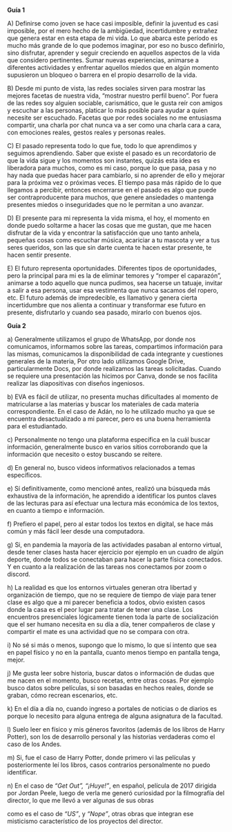 ﻿**Guía 1**

A) Definirse como joven se hace casi imposible, definir la juventud es casi imposible, por el mero hecho de la ambigüedad, incertidumbre y extrañez que genera estar en esta etapa de mi vida. Lo que abarca este período es mucho más grande de lo que podemos imaginar, por eso no busco definirlo, sino disfrutar, aprender y seguir creciendo en aquellos aspectos de la vida que considero pertinentes. Sumar nuevas experiencias, animarse a diferentes actividades y enfrentar aquellos miedos que en algún momento supusieron un bloqueo o barrera en el propio desarrollo de la vida. 

B) Desde mi punto de vista, las redes sociales sirven para mostrar las mejores facetas de nuestra vida, “mostrar nuestro perfil bueno”. Por fuera de las redes soy alguien sociable, carismático, que le gusta reír con amigos y escuchar a las personas, platicar lo más posible para ayudar a quien necesite ser escuchado. Facetas que por redes sociales no me entusiasma compartir, una charla por chat nunca va a ser como una charla cara a cara, con emociones reales, gestos reales y personas reales. 

C) El pasado representa todo lo que fue, todo lo que aprendimos y seguimos aprendiendo. Saber que existe el pasado es un recordatorio de que la vida sigue y los momentos son instantes, quizás esta idea es liberadora para muchos, como es mi caso, porque lo que pasa, pasa y no hay nada que puedas hacer para cambiarlo, si no aprender de ello y mejorar para la próxima vez o próximas veces. El tiempo pasa más rápido de lo que llegamos a percibir, entonces encerrarse en el pasado es algo que puede ser contraproducente para muchos, que genere ansiedades o mantenga presentes miedos o inseguridades que no le permitan a uno avanzar. 

D) El presente para mi representa la vida misma, el hoy, el momento en donde puedo soltarme a hacer las cosas que me gustan, que me hacen disfrutar de la vida y encontrar la satisfacción que uno tanto anhela, pequeñas cosas como escuchar música, acariciar a tu mascota y ver a tus seres queridos, son las que sin darte cuenta te hacen estar presente, te hacen sentir presente. 

E) El futuro representa oportunidades. Diferentes tipos de oportunidades, pero la principal para mi es la de eliminar temores y “romper el caparazón”, animarse a todo aquello que nunca pudimos, sea hacerse un tatuaje, invitar a salir a esa persona, usar esa vestimenta que nunca sacamos del ropero, etc. El futuro además de impredecible, es llamativo y genera cierta incertidumbre que nos alienta a continuar y transformar ese futuro en presente, disfrutarlo y cuando sea pasado, mirarlo con buenos ojos. 

**Guía 2**

a) Generalmente utilizamos el grupo de WhatsApp, por donde nos comunicamos, informamos sobre las tareas, compartimos información para las mismas, comunicamos la disponibilidad de cada integrante y cuestiones generales de la materia, Por otro lado utilizamos Google Drive, particularmente Docs, por donde realizamos las tareas solicitadas. Cuando se requiere una presentación las hicimos por Canva, donde se nos facilita realizar las diapositivas con diseños ingeniosos.

b) EVA es fácil de utilizar, no presenta muchas dificultades al momento de matricularse a las materias y buscar los materiales de cada materia correspondiente. En el caso de Adán, no lo he utilizado mucho ya que se encuentra desactualizado a mi parecer, pero es una buena herramienta para el estudiantado. 

c) Personalmente no tengo una plataforma específica en la cuál buscar información, generalmente busco en varios sitios corroborando que la información que necesito o estoy buscando se reitere. 

d) En general no, busco videos informativos relacionados a temas específicos. 

e) Sí definitivamente, como mencioné antes, realizó una búsqueda más exhaustiva de la información, he aprendido a identificar los puntos claves de las lecturas para así efectuar una lectura más económica de los textos, en cuanto a tiempo e información. 

f) Prefiero el papel, pero al estar todos los textos en digital, se hace más común y más fácil leer desde una computadora. 

g) Si, en pandemia la mayoría de las actividades pasaban al entorno virtual, desde tener clases hasta hacer ejercicio por ejemplo en un cuadro de algún deporte, donde todos se conectaban para hacer la parte física conectados. Y en cuanto a la realización de las tareas nos conectamos por zoom o discord. 

h) La realidad es que los entornos virtuales generan otra libertad y organización de tiempo, que no se requiere de tiempo de viaje para tener clase es algo que a mi parecer beneficia a todos, obvio existen casos donde la casa es el peor lugar para tratar de tener una clase. Los encuentros presenciales lógicamente tienen toda la parte de socialización que el ser humano necesita en su día a día, tener compañeros de clase y compartir el mate es una actividad que no se compara con otra. 

i) No sé si más o menos, supongo que lo mismo, lo que sí intento que sea en papel físico y no en la pantalla, cuanto menos tiempo en pantalla tenga, mejor. 

j) Me gusta leer sobre historia, buscar datos o información de dudas que me nacen en el momento, busco recetas, entre otras cosas. Por ejemplo busco datos sobre películas, si son basadas en hechos reales, donde se graban, cómo recrean escenarios, etc. 

k) En el día a día no, cuando ingreso a portales de noticias o de diarios es porque lo necesito para alguna entrega de alguna asignatura de la facultad. 

l) Suelo leer en físico y mis géneros favoritos (además de los libros de Harry Potter), son los de desarrollo personal y las historias verdaderas como el caso de los Andes. 

m) Si, fue el caso de Harry Potter, donde primero vi las películas y posteriormente leí los libros, casos contrarios personalmente no puedo identificar. 

n) En el caso de *“Get Out”, “¡Huye!”*, en español, película de 2017 dirigida por Jordan Peele, luego de verla me generó curiosidad por la filmografía del director, lo que me llevó a ver algunas de sus obras

como es el caso de *“US”*, y *“Nope”*, otras obras que integran ese misticismo característico de los proyectos del director. 


